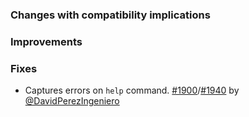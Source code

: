   [@cunei]: https://github.com/cunei
  [@eed3si9n]: https://github.com/eed3si9n
  [@gkossakowski]: https://github.com/gkossakowski
  [@jsuereth]: https://github.com/jsuereth
  [@DavidPerezIngeniero]: https://github.com/DavidPerezIngeniero

  [1900]: https://github.com/sbt/sbt/issues/1900
  [1940]: https://github.com/sbt/sbt/pull/1940

### Changes with compatibility implications

### Improvements

### Fixes

- Captures errors on `help` command. [#1900][1900]/[#1940][1940] by [@DavidPerezIngeniero][@DavidPerezIngeniero]
